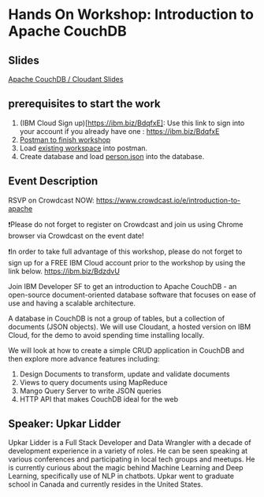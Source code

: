 # Hands On Workshop: Introduction to Apache CouchDB

## Slides
[Apache CouchDB / Cloudant Slides](https://slides.com/upkar/apache-couchdb-cloudant)

## prerequisites to start the work
1. (IBM Cloud Sign up)[https://ibm.biz/BdqfxE]: Use this link to sign into your account if you already have one : <https://ibm.biz/BdqfxE>
2. [Postman to finish workshop](https://www.getpostman.com/downloads/)
3. Load [existing workspace](data/couchdb.postman_collection.json) into postman. 
4. Create database and load [person.json](data/person.json) into the database.

## Event Description
RSVP on Crowdcast NOW:
https://www.crowdcast.io/e/introduction-to-apache

❗Please do not forget to register on Crowdcast and join us using Chrome browser via Crowdcast on the event date!

❗In order to take full advantage of this workshop, please do not forget to sign up for a FREE IBM Cloud account prior to the workshop by using the link below.
https://ibm.biz/BdzdvU

Join IBM Developer SF to get an introduction to Apache CouchDB - an open-source document-oriented database software that focuses on ease of use and having a scalable architecture.

A database in CouchDB is not a group of tables, but a collection of documents (JSON objects). We will use Cloudant, a hosted version on IBM Cloud, for the demo to avoid spending time installing locally.

We will look at how to create a simple CRUD application in CouchDB and then explore more advance features including:
1. Design Documents to transform, update and validate documents
2. Views to query documents using MapReduce
3. Mango Query Server to write JSON queries
4. HTTP API that makes CouchDB ideal for the web

## Speaker: Upkar Lidder
Upkar Lidder is a Full Stack Developer and Data Wrangler with a decade of development experience in a variety of roles. He can be seen speaking at various conferences and participating in local tech groups and meetups. He is currently curious about the magic behind Machine Learning and Deep Learning, specifically use of NLP in chatbots. Upkar went to graduate school in Canada and currently resides in the United States.

